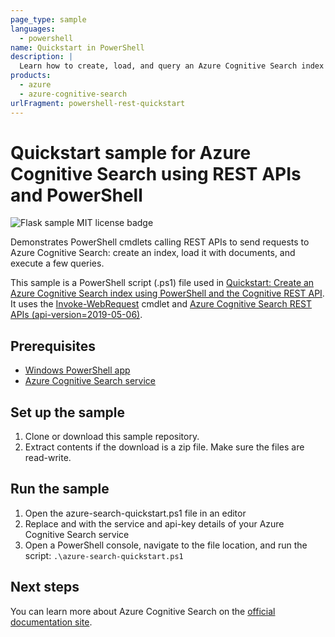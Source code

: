 ```yaml
---
page_type: sample
languages:
  - powershell
name: Quickstart in PowerShell
description: |
  Learn how to create, load, and query an Azure Cognitive Search index using the latest-version REST APIs and PowerShell cmdlets. 
products:
  - azure
  - azure-cognitive-search
urlFragment: powershell-rest-quickstart
---
```


# Quickstart sample for Azure Cognitive Search using REST APIs and PowerShell

![Flask sample MIT license badge](https://img.shields.io/badge/license-MIT-green.svg)

Demonstrates PowerShell cmdlets calling REST APIs to send requests to Azure Cognitive Search: create an index, load it with documents, and execute a few queries. 

This sample is a PowerShell script (.ps1) file used in [Quickstart: Create an Azure Cognitive Search index using PowerShell and the Cognitive  REST API](https://docs.microsoft.com/azure/search/search-get-started-powershell). It uses the [Invoke-WebRequest](https://docs.microsoft.com/powershell/module/microsoft.powershell.utility/invoke-webrequest?view=powershell-6) cmdlet and [Azure Cognitive Search REST APIs (api-version=2019-05-06)](https://docs.microsoft.com/rest/api/searchservice/).

## Prerequisites

- [Windows PowerShell app](https://docs.microsoft.com/powershell/scripting/components/ise/introducing-the-windows-powershell-ise?view=powershell-6)
- [Azure Cognitive Search service](https://docs.microsoft.com/azure/search/search-create-service-portal)

## Set up the sample

1. Clone or download this sample repository.
1. Extract contents if the download is a zip file. Make sure the files are read-write.

## Run the sample

1. Open the azure-search-quickstart.ps1 file in an editor
1. Replace <YOUR-SERVICE-NAME> and <YOUR-ADMIN-API-KEY> with the service and api-key details of your Azure Cognitive Search service
1. Open a PowerShell console, navigate to the file location, and run the script: `.\azure-search-quickstart.ps1`

## Next steps

You can learn more about Azure Cognitive Search on the [official documentation site](https://docs.microsoft.com/azure/search).